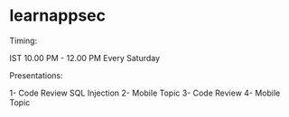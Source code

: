# learnappsec

Timing:

IST 10.00 PM - 12.00 PM Every Saturday

Presentations:

1- Code Review SQL Injection
2- Mobile Topic
3- Code Review 
4- Mobile Topic
